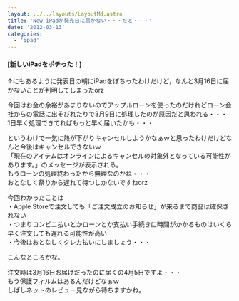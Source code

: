 ```yaml
---
layout: ../../layouts/LayoutMd.astro
title: 'New iPadが発売日に届かない・・・だと・・・'
date: '2012-03-13'
categories:
  - 'ipad'
---
```


#### [新しいiPadをポチった！]

↑にもあるように発表日の朝にiPadをぽちったわけだけど，なんと3月16日に届かないことが判明してしまったorz

今回はお金の余裕があまりないのでアップルローンを使ったのだけれどローン会社からの電話に出そびれたりで3月9日に処理したのが原因だと思われる・・・  
1日早く処理できてればもっと早く届いたかも・・・

というわけで一気に熱が下がりキャンセルしようかなぁｗと思ったわけだけどなんと今後はキャンセルできないｗ  
「現在のアイテムはオンラインによるキャンセルの対象外となっている可能性があります。」のメッセージが表示される。  
もうローンの処理終わったから無理なのかね・・・  
おとなしく祭りから遅れて待つしかないですねorz

今回わかったことは  
・Apple Storeで注文しても「ご注文成立のお知らせ」が来るまで商品は確保されない  
・つまりコンビニ払いとかローンとか支払い手続きに時間がかかるものはいくら早く注文しても遅れる可能性が高い  
・今後はおとなしくクレカ払いにしましょう・・・

こんなところかな。

注文時は3月16日お届けだったのに届くの4月5日ですよ・・・  
もう保護フィルムはあるんだけどなぁｗ  
しばしネットのレビュー見ながら待ちますかね。

